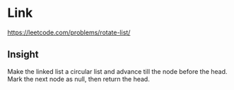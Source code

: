 # Link

https://leetcode.com/problems/rotate-list/

## Insight

Make the linked list a circular list and advance till the node before the head. 
Mark the next node as null, then return the head.